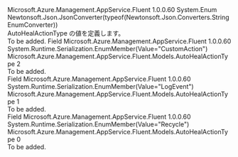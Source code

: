 <Type Name="AutoHealActionType" FullName="Microsoft.Azure.Management.AppService.Fluent.Models.AutoHealActionType">
  <TypeSignature Language="C#" Value="public enum AutoHealActionType" />
  <TypeSignature Language="ILAsm" Value=".class public auto ansi sealed AutoHealActionType extends System.Enum" />
  <TypeSignature Language="DocId" Value="T:Microsoft.Azure.Management.AppService.Fluent.Models.AutoHealActionType" />
  <TypeSignature Language="VB.NET" Value="Public Enum AutoHealActionType" />
  <TypeSignature Language="F#" Value="type AutoHealActionType = " />
  <AssemblyInfo>
    <AssemblyName>Microsoft.Azure.Management.AppService.Fluent</AssemblyName>
    <AssemblyVersion>1.0.0.60</AssemblyVersion>
  </AssemblyInfo>
  <Base>
    <BaseTypeName>System.Enum</BaseTypeName>
  </Base>
  <Attributes>
    <Attribute>
      <AttributeName>Newtonsoft.Json.JsonConverter(typeof(Newtonsoft.Json.Converters.StringEnumConverter))</AttributeName>
    </Attribute>
  </Attributes>
  <Docs>
    <summary>
            AutoHealActionType の値を定義します。
            </summary>
    <remarks>To be added.</remarks>
  </Docs>
  <Members>
    <Member MemberName="CustomAction">
      <MemberSignature Language="C#" Value="CustomAction" />
      <MemberSignature Language="ILAsm" Value=".field public static literal valuetype Microsoft.Azure.Management.AppService.Fluent.Models.AutoHealActionType CustomAction = int32(2)" />
      <MemberSignature Language="DocId" Value="F:Microsoft.Azure.Management.AppService.Fluent.Models.AutoHealActionType.CustomAction" />
      <MemberSignature Language="VB.NET" Value="CustomAction" />
      <MemberSignature Language="F#" Value="CustomAction = 2" Usage="Microsoft.Azure.Management.AppService.Fluent.Models.AutoHealActionType.CustomAction" />
      <MemberType>Field</MemberType>
      <AssemblyInfo>
        <AssemblyName>Microsoft.Azure.Management.AppService.Fluent</AssemblyName>
        <AssemblyVersion>1.0.0.60</AssemblyVersion>
      </AssemblyInfo>
      <Attributes>
        <Attribute>
          <AttributeName>System.Runtime.Serialization.EnumMember(Value="CustomAction")</AttributeName>
        </Attribute>
      </Attributes>
      <ReturnValue>
        <ReturnType>Microsoft.Azure.Management.AppService.Fluent.Models.AutoHealActionType</ReturnType>
      </ReturnValue>
      <MemberValue>2</MemberValue>
      <Docs>
        <summary>To be added.</summary>
      </Docs>
    </Member>
    <Member MemberName="LogEvent">
      <MemberSignature Language="C#" Value="LogEvent" />
      <MemberSignature Language="ILAsm" Value=".field public static literal valuetype Microsoft.Azure.Management.AppService.Fluent.Models.AutoHealActionType LogEvent = int32(1)" />
      <MemberSignature Language="DocId" Value="F:Microsoft.Azure.Management.AppService.Fluent.Models.AutoHealActionType.LogEvent" />
      <MemberSignature Language="VB.NET" Value="LogEvent" />
      <MemberSignature Language="F#" Value="LogEvent = 1" Usage="Microsoft.Azure.Management.AppService.Fluent.Models.AutoHealActionType.LogEvent" />
      <MemberType>Field</MemberType>
      <AssemblyInfo>
        <AssemblyName>Microsoft.Azure.Management.AppService.Fluent</AssemblyName>
        <AssemblyVersion>1.0.0.60</AssemblyVersion>
      </AssemblyInfo>
      <Attributes>
        <Attribute>
          <AttributeName>System.Runtime.Serialization.EnumMember(Value="LogEvent")</AttributeName>
        </Attribute>
      </Attributes>
      <ReturnValue>
        <ReturnType>Microsoft.Azure.Management.AppService.Fluent.Models.AutoHealActionType</ReturnType>
      </ReturnValue>
      <MemberValue>1</MemberValue>
      <Docs>
        <summary>To be added.</summary>
      </Docs>
    </Member>
    <Member MemberName="Recycle">
      <MemberSignature Language="C#" Value="Recycle" />
      <MemberSignature Language="ILAsm" Value=".field public static literal valuetype Microsoft.Azure.Management.AppService.Fluent.Models.AutoHealActionType Recycle = int32(0)" />
      <MemberSignature Language="DocId" Value="F:Microsoft.Azure.Management.AppService.Fluent.Models.AutoHealActionType.Recycle" />
      <MemberSignature Language="VB.NET" Value="Recycle" />
      <MemberSignature Language="F#" Value="Recycle = 0" Usage="Microsoft.Azure.Management.AppService.Fluent.Models.AutoHealActionType.Recycle" />
      <MemberType>Field</MemberType>
      <AssemblyInfo>
        <AssemblyName>Microsoft.Azure.Management.AppService.Fluent</AssemblyName>
        <AssemblyVersion>1.0.0.60</AssemblyVersion>
      </AssemblyInfo>
      <Attributes>
        <Attribute>
          <AttributeName>System.Runtime.Serialization.EnumMember(Value="Recycle")</AttributeName>
        </Attribute>
      </Attributes>
      <ReturnValue>
        <ReturnType>Microsoft.Azure.Management.AppService.Fluent.Models.AutoHealActionType</ReturnType>
      </ReturnValue>
      <MemberValue>0</MemberValue>
      <Docs>
        <summary>To be added.</summary>
      </Docs>
    </Member>
  </Members>
</Type>